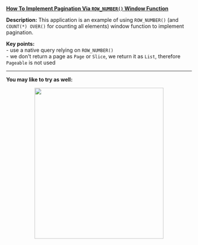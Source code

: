 **[How To Implement Pagination Via `ROW_NUMBER()` Window Function](https://github.com/AnghelLeonard/Hibernate-SpringBoot/tree/master/HibernateSpringBootPaginationRowNumber)**
 
**Description:** This application is an example of using `ROW_NUMBER()` (and `COUNT(*) OVER()` for counting all elements) window function to implement pagination.

**Key points:**\
     - use a native query relying on `ROW_NUMBER()`\
     - we don't return a page as `Page` or `Slice`, we return it as `List`, therefore `Pageable` is not used

-------------------------------

**You may like to try as well:**
<a href="https://leanpub.com/java-persistence-performance-illustrated-guide"><p align="center"><img src="https://github.com/AnghelLeonard/Hibernate-SpringBoot/blob/master/Java%20Persistence%20Performance%20Illustrated%20Guide.jpg" height="410" width="350"/></p></a>
